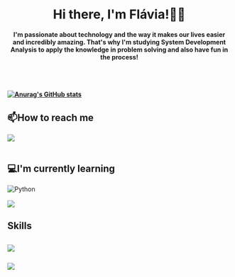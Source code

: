 <h1 align="center">Hi there, I'm Flávia!🐱‍💻</h1> 




<h4 align="center"> I'm passionate about technology and the way it makes our lives easier and incredibly amazing.
That's why I'm studying System Development Analysis to apply the knowledge in problem solving and also have fun in the process!<h4/>
<br><br/>
  
[![Anurag's GitHub stats](https://github-readme-stats.vercel.app/api?username=morganapimentel&show_icons=true&theme=radical)](https://github.com/anuraghazra/github-readme-stats)


## 📫How to reach me
[<img src = 'https://img.shields.io/badge/LinkedIn-0077B5?style=for-the-badge&logo=linkedin&logoColor=white'>](https://www.linkedin.com/in/flavia-pimentel2019)
<br><br/>


## 💻I'm currently learning 
![Python](https://img.shields.io/badge/Python-FFD43B?style=for-the-badge&logo=python&logoColor=blue)
<br><br/>
<img src="{[BadgeURLHere](https://img.shields.io/badge/JavaScript-323330?style=for-the-badge&logo=javascript&logoColor=F7DF1E)}" />



<h2>Skills<h2/>
<img src='https://img.shields.io/badge/HTML5-E34F26?style=for-the-badge&logo=html5&logoColor=white'>
<br><br/>
<img src='https://img.shields.io/badge/CSS3-1572B6?style=for-the-badge&logo=css3&logoColor=white'>







